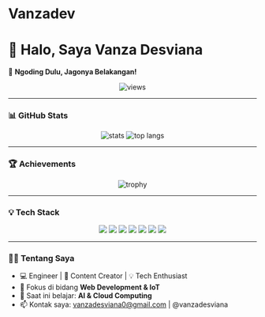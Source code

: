 # Vanzadev
# 👋 Halo, Saya Vanza Desviana 

🚀 **Ngoding Dulu, Jagonya Belakangan!**  

<p align="center">
  <img src="https://komarev.com/ghpvc/?username=USERNAMEKAMU&label=Profile%20Views&color=blue&style=flat" alt="views" />
</p>

---

### 📊 GitHub Stats
<p align="center">
  <img src="https://github-readme-stats.vercel.app/api?username=vanzades&show_icons=true&theme=radical" alt="stats" />
  <img src="https://github-readme-stats.vercel.app/api/top-langs/?username=vanzades&layout=compact&theme=radical" alt="top langs" />
</p>

---

### 🏆 Achievements
<p align="center">
  <img src="https://github-profile-trophy.vercel.app/?username=vanzades&theme=darkhub&margin-w=15&margin-h=15" alt="trophy" />
</p>

---

### 💡 Tech Stack
<p align="center">
  <img src="https://img.shields.io/badge/ESP32-blue?style=for-the-badge&logo=espressif" />
  <img src="https://img.shields.io/badge/FREERTOS-orange?style=for-the-badge&logo=freertos" />
  <img src="https://img.shields.io/badge/Raspberry%20Pi-C51A4A?style=for-the-badge&logo=raspberrypi" />
  <img src="https://img.shields.io/badge/Python-3776AB?style=for-the-badge&logo=python&logoColor=white" />
  <img src="https://img.shields.io/badge/AI-green?style=for-the-badge&logo=openai" />
  <img src="https://img.shields.io/badge/JavaScript-F7DF1E?style=for-the-badge&logo=javascript&logoColor=black" />
  <img src="https://img.shields.io/badge/Docker-2496ED?style=for-the-badge&logo=docker&logoColor=white" />
</p>

---

### 👨‍💻 Tentang Saya
- 💻 Engineer | 🎥 Content Creator | 💡 Tech Enthusiast  
- 🔭 Fokus di bidang **Web Development & IoT**  
- 🌱 Saat ini belajar: **AI & Cloud Computing**  
- 📫 Kontak saya: vanzadesviana0@gmail.com | @vanzadesviana

